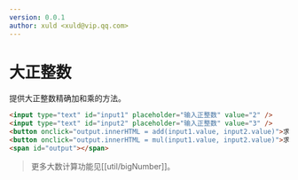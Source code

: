 ```yaml
---
version: 0.0.1
author: xuld <xuld@vip.qq.com>
---
```

# 大正整数
提供大正整数精确加和乘的方法。

```html demo hide doc
<input type="text" id="input1" placeholder="输入正整数" value="2" />
<input type="text" id="input2" placeholder="输入正整数" value="3" />
<button onclick="output.innerHTML = add(input1.value, input2.value)">求和</button>
<button onclick="output.innerHTML = mul(input1.value, input2.value)">求积</button>
<span id="output"></span>
```

> 更多大数计算功能见[[util/bigNumber]]。